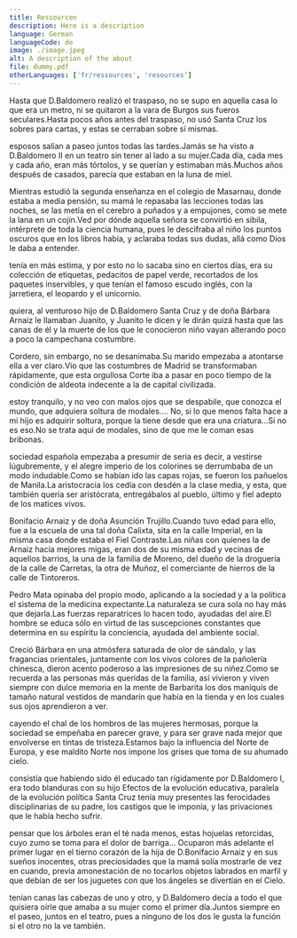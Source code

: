 ```yaml
---
title: Ressourcen
description: Here is a description
language: German
languageCode: de
image: ./image.jpeg
alt: A description of the about
file: dummy.pdf
otherLanguages: ['fr/ressources', 'resources']
---
```


Hasta que D.Baldomero realizó el traspaso, no se supo en aquella casa lo que era un metro, ni se quitaron a la vara de Burgos sus fueros seculares.Hasta pocos años antes del traspaso, no usó Santa Cruz los sobres para cartas, y estas se cerraban sobre sí mismas.

esposos salían a paseo juntos todas las tardes.Jamás se ha visto a D.Baldomero II en un teatro sin tener al lado a su mujer.Cada día, cada mes y cada año, eran más tórtolos, y se querían y estimaban más.Muchos años después de casados, parecía que estaban en la luna de miel.

Mientras estudió la segunda enseñanza en el colegio de Masarnau, donde estaba a media pensión, su mamá le repasaba las lecciones todas las noches, se las metía en el cerebro a puñados y a empujones, como se mete la lana en un cojín.Ved por dónde aquella señora se convirtió en sibila, intérprete de toda la ciencia humana, pues le descifraba al niño los puntos oscuros que en los libros había, y aclaraba todas sus dudas, allá como Dios le daba a entender.

tenía en más estima, y por esto no lo sacaba sino en ciertos días, era su colección de etiquetas, pedacitos de papel verde, recortados de los paquetes inservibles, y que tenían el famoso escudo inglés, con la jarretiera, el leopardo y el unicornio.

quiera, al venturoso hijo de D.Baldomero Santa Cruz y de doña Bárbara Arnaiz le llamaban Juanito, y Juanito le dicen y le dirán quizá hasta que las canas de él y la muerte de los que le conocieron niño vayan alterando poco a poco la campechana costumbre.

Cordero, sin embargo, no se desanimaba.Su marido empezaba a atontarse ella a ver claro.Vio que las costumbres de Madrid se transformaban rápidamente, que esta orgullosa Corte iba a pasar en poco tiempo de la condición de aldeota indecente a la de capital civilizada.

estoy tranquilo, y no veo con malos ojos que se despabile, que conozca el mundo, que adquiera soltura de modales.... No, si lo que menos falta hace a mi hijo es adquirir soltura, porque la tiene desde que era una criatura...Si no es eso.No se trata aquí de modales, sino de que me le coman esas bribonas.

sociedad española empezaba a presumir de seria es decir, a vestirse lúgubremente, y el alegre imperio de los colorines se derrumbaba de un modo indudable.Como se habían ido las capas rojas, se fueron los pañuelos de Manila.La aristocracia los cedía con desdén a la clase media, y esta, que también quería ser aristócrata, entregábalos al pueblo, último y fiel adepto de los matices vivos.

Bonifacio Arnaiz y de doña Asunción Trujillo.Cuando tuvo edad para ello, fue a la escuela de una tal doña Calixta, sita en la calle Imperial, en la misma casa donde estaba el Fiel Contraste.Las niñas con quienes la de Arnaiz hacía mejores migas, eran dos de su misma edad y vecinas de aquellos barrios, la una de la familia de Moreno, del dueño de la droguería de la calle de Carretas, la otra de Muñoz, el comerciante de hierros de la calle de Tintoreros.

Pedro Mata opinaba del propio modo, aplicando a la sociedad y a la política el sistema de la medicina expectante.La naturaleza se cura sola no hay más que dejarla.Las fuerzas reparatrices lo hacen todo, ayudadas del aire.El hombre se educa sólo en virtud de las suscepciones constantes que determina en su espíritu la conciencia, ayudada del ambiente social.

Creció Bárbara en una atmósfera saturada de olor de sándalo, y las fragancias orientales, juntamente con los vivos colores de la pañolería chinesca, dieron acento poderoso a las impresiones de su niñez.Como se recuerda a las personas más queridas de la familia, así vivieron y viven siempre con dulce memoria en la mente de Barbarita los dos maniquís de tamaño natural vestidos de mandarín que había en la tienda y en los cuales sus ojos aprendieron a ver.

cayendo el chal de los hombros de las mujeres hermosas, porque la sociedad se empeñaba en parecer grave, y para ser grave nada mejor que envolverse en tintas de tristeza.Estamos bajo la influencia del Norte de Europa, y ese maldito Norte nos impone los grises que toma de su ahumado cielo.

consistía que habiendo sido él educado tan rígidamente por D.Baldomero I, era todo blanduras con su hijo Efectos de la evolución educativa, paralela de la evolución política Santa Cruz tenía muy presentes las ferocidades disciplinarias de su padre, los castigos que le imponía, y las privaciones que le había hecho sufrir.

pensar que los árboles eran el té nada menos, estas hojuelas retorcidas, cuyo zumo se toma para el dolor de barriga... Ocuparon más adelante el primer lugar en el tierno corazón de la hija de D.Bonifacio Arnaiz y en sus sueños inocentes, otras preciosidades que la mamá solía mostrarle de vez en cuando, previa amonestación de no tocarlos objetos labrados en marfil y que debían de ser los juguetes con que los ángeles se divertían en el Cielo.

tenían canas las cabezas de uno y otro, y D.Baldomero decía a todo el que quisiera oírle que amaba a su mujer como el primer día.Juntos siempre en el paseo, juntos en el teatro, pues a ninguno de los dos le gusta la función si el otro no la ve también.
